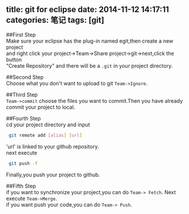title: git for eclipse
date: 2014-11-12 14:17:11
categories: 笔记
tags: [git]
---

##First Step  
Make sure your eclipse has the plug-in named egit,then create a new project  
and right click your project->Team->Share project->git->next,click the button  
"Create Repository" and there will be a `.git` in your project directory.  

##Second Step  
Choose what you don't want to upload to git `Team->Ignore`.  

##Third Step  
`Team->commit` choose the files you want to commit.Then you have already  
commit your project to local.  

##Fourth Step  
cd your project directory and input  
```bash
 git remote add [alias] [url]
```  
'url' is linked to your github repository.  
next execute  
```bash
 git push -f
```  
Finally,you push your project to github.  

##Fifth Step  
if you want to synchronize your project,you can do `Team-> Fetch`.
Next execute `Team->Merge`.  
if you want push your code,you can do `Team-> Push`.




